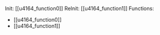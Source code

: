 Init: [[u4164_function0]]
ReInit: [[u4164_function1]]
Functions:
- [[u4164_function0]]
- [[u4164_function1]]
